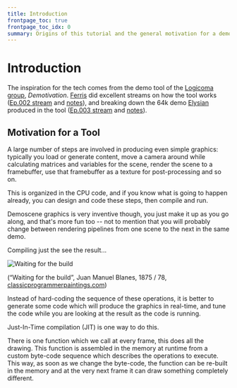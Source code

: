 ```yaml
---
title: Introduction
frontpage_toc: true
frontpage_toc_idx: 0
summary: Origins of this tutorial and the general motivation for a demo tool.
---
```


# Introduction

The inspiration for the tech comes from the demo tool of the [Logicoma group],
*Demotivation*. [Ferris] did excellent streams on how the tool works
([Ep.002 stream][stream-ep002] and [notes][notes-ep002]), and breaking down the
64k demo [Elysian] produced in the tool ([Ep.003 stream][stream-ep003]
and [notes][notes-ep003]).

[Logicoma group]: http://www.pouet.net/groups.php?which=12638
[Ferris]: https://github.com/yupferris
[stream-ep002]: https://www.youtube.com/watch?v=p9Obe-Xg35o
[notes-ep002]: https://github.com/yupferris/ferris-makes-demos-notes/blob/master/ep-002-demotivation.md
[Elysian]: http://www.pouet.net/prod.php?which=68375
[stream-ep003]: https://www.youtube.com/watch?v=DcsesTY6AxI
[notes-ep003]: https://github.com/yupferris/ferris-makes-demos-notes/blob/master/ep-003-elysian-breakdown.md

## Motivation for a Tool

A large number of steps are involved in producing even simple graphics:
typically you load or generate content, move a camera around while calculating
matrices and variables for the scene, render the scene to a framebuffer, use
that framebuffer as a texture for post-processing and so on.

This is organized in the CPU code, and if you know what is going to happen
already, you can design and code these steps, then compile and run.

Demoscene graphics is very inventive though, you just make it up as you go
along, and that's more fun too -- not to mention that you will probably change
between rendering pipelines from one scene to the next in the same demo.

Compiling just the see the result...

![Waiting for the build](/images/waiting-for-the-build.jpg)

(“Waiting for the build”, Juan Manuel Blanes, 1875 / 78, [classicprogrammerpaintings.com][waiting])

[waiting]: http://classicprogrammerpaintings.com/post/142841291544/waiting-for-the-build-also-known-as-scala

Instead of hard-coding the sequence of these operations, it is better to
generate some code which will produce the graphics in real-time, and tune the
code while you are looking at the result as the code is running.

Just-In-Time compilation (JIT) is one way to do this.

There is one function which we call at every frame, this does all the
drawing. This function is assembled in the memory at runtime from a custom
byte-code sequence which describes the operations to execute. This way, as soon
as we change the byte-code, the function can be re-built in the memory and at
the very next frame it can draw something completely different.
